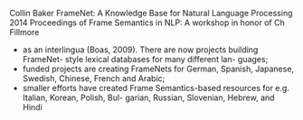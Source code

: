 Collin Baker
FrameNet: A Knowledge Base for Natural Language Processing
2014 Proceedings of Frame Semantics in NLP: A workshop in honor of Ch Fillmore

* as an interlingua (Boas, 2009). There are now projects building FrameNet-
  style lexical databases for many different lan- guages;
* funded projects are creating FrameNets for
  German, Spanish, Japanese, Swedish, Chinese, French and Arabic;
* smaller efforts have created Frame Semantics-based resources for e.g.
  Italian, Korean, Polish, Bul- garian, Russian, Slovenian, Hebrew, and Hindi
